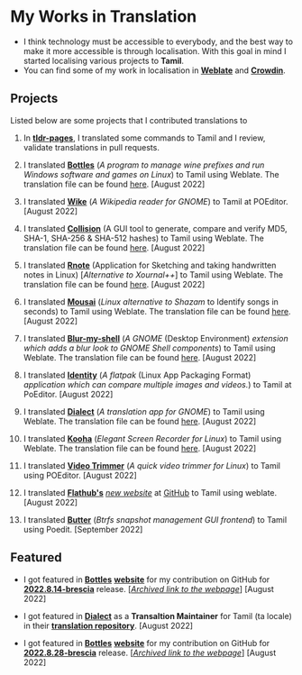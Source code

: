 # My Works in Translation

- I think technology must be accessible to everybody, and the best way to make it more accessible is through localisation. With this goal in mind I started localising various projects to **Tamil**.
- You can find some of my work in localisation in [**Weblate**](https://hosted.weblate.org/user/kbdharunkrishna) and [**Crowdin**](https://crowdin.com/profile/kbdharun). 

## Projects

Listed below are some projects that I contributed translations to 

1. In [**tldr-pages**](https://github.com/kbdharun/tldr), I translated some commands to Tamil and I review, validate translations in pull requests.

2. I translated [**Bottles**](https://github.com/bottlesdevs/Bottles) (*A program to manage wine prefixes and  run Windows software and games on Linux*) to Tamil using Weblate. The translation file can be found [here](https://github.com/bottlesdevs/Bottles/tree/master/po). [August 2022]

3. I translated [**Wike**](https://github.com/hugolabe/Wike) (*A Wikipedia reader for GNOME*) to Tamil at POEditor. [August 2022]

4. I translated [**Collision**](https://github.com/GeopJr/Collision) (A GUI tool to generate, compare and verify MD5, SHA-1, SHA-256 & SHA-512 hashes) to Tamil using Weblate. The translation file can be found [here](https://github.com/GeopJr/Collision/blob/main/po/ta.po). [August 2022]

5. I translated [**Rnote**](https://github.com/flxzt/rnote) (Application for Sketching and taking handwritten notes in Linux) [*Alternative to Xournal++*] to Tamil using Weblate. The translation file can be found [here](https://github.com/flxzt/rnote/blob/main/rnote-ui/po/ta.po). [August 2022]

6. I translated [**Mousai**](https://github.com/SeaDve/Mousai) (*Linux alternative to Shazam* to Identify songs in seconds) to Tamil using Weblate. The translation file can be found [here](https://github.com/SeaDve/Mousai/blob/main/po/ta.po). [August 2022]

7. I translated [**Blur-my-shell**](https://github.com/aunetx/blur-my-shell) (*A GNOME* (Desktop Environment) *extension which adds a blur look to GNOME Shell components*) to Tamil using Weblate. The translation file can be found [here](https://github.com/aunetx/blur-my-shell/blob/master/po/ta.po). [August 2022]

8. I translated [**Identity**](https://gitlab.gnome.org/YaLTeR/identity) (*A flatpak* (Linux App Packaging Format) *application which can compare multiple images and videos.*) to Tamil at PoEditor. [August 2022]

9. I translated [**Dialect**](https://github.com/dialect-app/dialect) (*A translation app for GNOME*) to Tamil using Weblate. The translation file can be found [here](https://github.com/dialect-app/po/blob/main/ta.po). [August 2022]

10. I translated [**Kooha**](https://github.com/SeaDve/Kooha) (*Elegant Screen Recorder for Linux*) to Tamil using Weblate. The translation file can be found [here](https://github.com/SeaDve/Kooha/blob/main/po/ta.po). [August 2022] 

11. I translated [**Video Trimmer**](https://gitlab.gnome.org/YaLTeR/video-trimmer) (*A quick video trimmer for Linux*) to Tamil using POEditor. [August 2022]

12. I translated [**Flathub's**](https://flathub.org) [*new website*](https://beta.flathub.org) at [GitHub](https://github.com/flathub/website) to Tamil using weblate.  [August 2022]

13. I translated [**Butter**](https://github.com/zhangyuannie/butter) (*Btrfs snapshot management GUI frontend*) to Tamil using Poedit.  [September 2022]

## Featured 

- I got featured in [**Bottles**](https://github.com/bottlesdevs/Bottles) [**website**](https://usebottles.com/blog/release-2022.8.14) for my contribution on GitHub for [**2022.8.14-brescia**](https://github.com/bottlesdevs/Bottles/releases/tag/2022.8.14-brescia) release. [[*Archived link to the webpage*](https://web.archive.org/web/20220819131832/https://usebottles.com/blog/release-2022.8.14/)] [August 2022]

- I got featured in [**Dialect**](https://github.com/dialect-app/dialect) as a **Transaltion Maintainer** for Tamil (ta locale) in their [**translation repository**](https://github.com/dialect-app/po). [August 2022]

- I got featured in [**Bottles**](https://github.com/bottlesdevs/Bottles) [**website**](https://usebottles.com/blog/release-2022.8.28) for my contribution on GitHub for [**2022.8.28-brescia**](https://github.com/bottlesdevs/Bottles/releases/tag/2022.8.28-brescia) release. [[*Archived link to the webpage*](https://web.archive.org/web/20220828032713/https://usebottles.com/blog/release-2022.8.28)] [August 2022]
